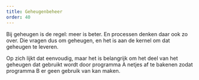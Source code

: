 ```yaml
---
title: Geheugenbeheer
order: 40
---
```


Bij geheugen is de regel: meer is beter. En processen denken daar ook zo over.
Die vragen dus om geheugen, en het is aan de kernel om dat geheugen te leveren.

Op zich lijkt dat eenvoudig, maar het is belangrijk om het deel van het geheugen
dat gebruikt wordt door programma A netjes af te bakenen zodat programma B er geen
gebruik van kan maken.

